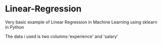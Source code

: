 # Linear-Regression
Very basic example of Linear Regression in Machine Learning using sklearn in Python

The data i used is two columns:'experience' and 'salary' 
